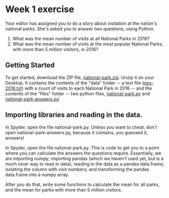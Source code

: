 # Week 1 exercise

Your editor has assigned you to do a story about visitation at the nation's national parks.  She's asked you to answer two questions, using Python.

1. What was the mean number of visits at all National Parks in 2016?
2. What was the mean number of visits at the most popular National Parks, with more than 5 million visitors, in 2016?

## Getting Started

To get started, download the ZIP file, [national-park.zip](national-park.zip). Unzip it on your Desktop. It contains the contents of the "data" folder -- a text file ([nps-2016.txt](data/nps-2016.txt)) with a count of visits to each National Park in 2016 -- and the contents of the "files" folder -- two python files, [national-park.py](files/national-park.py) and [national-park-answers.py](files/national-park-answers.py).    

## Importing libraries and reading in the data.

In Spyder, open the file national-park.py.  Unless you want to cheat, don't open national-park-answers.py, because it contains, you guessed it, answers!

In Spyder, open the file national-park.py.  This is code to get you to a point where you can calculate the answers the questions require.  Essentially, we are importing numpy; importing pandas (which we haven't used yet, but is a much nicer way to read in data); reading in the data as a pandas data.frame; isolating the column with visit numbers; and transforming the pandas data.frame into a numpy array.

After you do that, write some functions to calculate the mean for all parks, and the mean for parks with more than 5 million visitors.  
